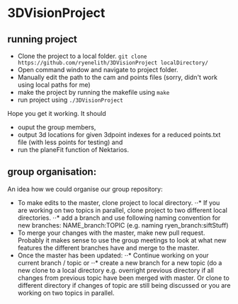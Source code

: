 # 3DVisionProject

## running project
- Clone the project to a local folder. `git clone https://github.com/ryenelith/3DVisionProject localDirectory/`
- Open command window and navigate to project folder.
- Manually edit the path to the cam and points files (sorry, didn't work using local paths for me) 
- make the project by running the makefile using `make`
- run project using `./3DVisionProject`

Hope you get it working. It should 
- ouput the group members, 
- output 3d locations for given 3dpoint indexes for a reduced points.txt file (with less points for testing) and 
- run the planeFit function of Nektarios.

## group organisation:

An idea how we could organise our group repository:

- To make edits to the master, clone project to local directory. 
⋅⋅* If you are working on two topics in parallel, clone project to two different local directories.
⋅⋅* add a branch and use following naming convention for new branches: NAME_branch:TOPIC (e.g. naming ryen_branch:siftStuff)
- To merge your changes with the master, make new pull request. Probably it makes sense to use the group meetings to look at what new features the different branches have and merge to the master.
- Once the master has been updated:
⋅⋅* Continue working on your current branch / topic or
⋅⋅* create a new branch for a new topic (do a new clone to a local directory e.g. overright previous directory if all changes from previous topic have been merged with master. Or clone to different directory if changes of topic are still being discussed or you are working on two topics in parallel.

